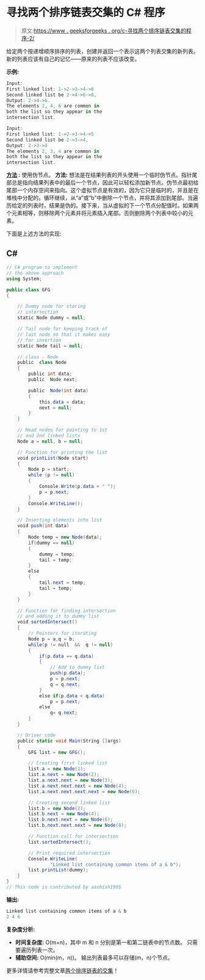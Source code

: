# 寻找两个排序链表交集的 C# 程序

> 原文:[https://www . geeksforgeeks . org/c-寻找两个排序链表交集的程序-2/](https://www.geeksforgeeks.org/c-program-for-finding-intersection-of-two-sorted-linked-lists-2/)

给定两个按递增顺序排序的列表，创建并返回一个表示这两个列表交集的新列表。新的列表应该有自己的记忆——原来的列表不应该改变。

**示例:**

```cs
Input: 
First linked list: 1->2->3->4->6
Second linked list be 2->4->6->8, 
Output: 2->4->6.
The elements 2, 4, 6 are common in 
both the list so they appear in the 
intersection list. 

Input: 
First linked list: 1->2->3->4->5
Second linked list be 2->3->4, 
Output: 2->3->4
The elements 2, 3, 4 are common in 
both the list so they appear in the 
intersection list.
```

**<u>方法</u> :** 使用伪节点。
**方法:**
想法是在结果列表的开头使用一个临时伪节点。指针尾部总是指向结果列表中的最后一个节点，因此可以轻松添加新节点。伪节点最初给尾部一个内存空间来指向。这个虚拟节点是有效的，因为它只是临时的，并且是在堆栈中分配的。循环继续，从“a”或“b”中删除一个节点，并将其添加到尾部。当遍历给定的列表时，结果是伪的。接下来，当从虚拟的下一个节点分配值时。如果两个元素相等，则移除两个元素并将元素插入尾部。否则删除两个列表中较小的元素。

下面是上述方法的实现:

## C#

```cs
// C# program to implement 
// the above approach
using System;

public class GFG 
{

    // Dummy node for storing 
    // intersection
    static Node dummy = null;

    // Tail node for keeping track of 
    // last node so that it makes easy 
    // for insertion
    static Node tail = null;

    // class - Node
    public  class Node
    {
        public int data;
        public  Node next;

        public  Node(int data)
        {
            this.data = data;
            next = null;
        }
    }

    // Head nodes for pointing to 1st 
    // and 2nd linked lists
    Node a = null, b = null;

    // Function for printing the list
    void printList(Node start)
    {
        Node p = start;
        while (p != null)
        {
            Console.Write(p.data + " ");
            p = p.next;
        }
        Console.WriteLine();
    }

    // Inserting elements into list
    void push(int data)
    {
        Node temp = new Node(data);
        if(dummy == null)
        {
            dummy = temp;
            tail = temp;
        }
        else
        {
            tail.next = temp;
            tail = temp;
        }
    }

    // Function for finding intersection 
    // and adding it to dummy list 
    void sortedIntersect()
    {      
        // Pointers for iterating
        Node p = a,q = b;
        while(p != null  &&  q != null)
        {
            if(p.data == q.data)
            {
                // Add to dummy list
                push(p.data);
                p = p.next;
                q = q.next;
            }
            else if(p.data < q.data)
                p = p.next;
            else
                q= q.next;
        }
    }

    // Driver code
    public static void Main(String []args)
    {
        GFG list = new GFG();

        // Creating first linked list
        list.a = new Node(1);
        list.a.next = new Node(2);
        list.a.next.next = new Node(3);
        list.a.next.next.next = new Node(4);
        list.a.next.next.next.next = new Node(6);

        // Creating second linked list
        list.b = new Node(2);
        list.b.next = new Node(4);
        list.b.next.next = new Node(6);
        list.b.next.next.next = new Node(8);

        // Function call for intersection
        list.sortedIntersect();

        // Print required intersection
        Console.WriteLine(
                "Linked list containing common items of a & b");
        list.printList(dummy);
    }
}
// This code is contributed by aashish1995
```

**输出:**

```cs
Linked list containing common items of a & b 
2 4 6 
```

**复杂度分析:**

*   **时间复杂度:** O(m+n)，其中 m 和 n 分别是第一和第二链表中的节点数。
    只需要遍历列表一次。
*   **辅助空间:** O(min(m，n))。
    输出列表最多可以存储(m，n)个节点。

更多详情请参考完整文章[两个排序链表的交集](https://www.geeksforgeeks.org/intersection-of-two-sorted-linked-lists/)！